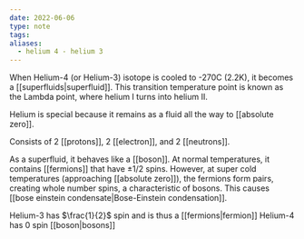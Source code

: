 ```yaml
---
date: 2022-06-06
type: note
tags: 
aliases:
  - helium 4 - helium 3
---
```


When Helium-4 (or Helium-3) isotope is cooled to -270C (2.2K), it becomes a [[superfluids|superfluid]]. This transition temperature point is known as the Lambda point, where helium I turns into helium II.

Helium is special because it remains as a fluid all the way to [[absolute zero]].

Consists of 2 [[protons]], 2 [[electron]], and 2 [[neutrons]].

As a superfluid, it behaves like a [[boson]]. At normal temperatures, it contains [[fermions]] that have ±1/2 spins. However, at super cold temperatures (approaching [[absolute zero]]), the fermions form pairs, creating whole number spins, a characteristic of bosons. This causes [[bose einstein condensate|Bose-Einstein condensation]].

Helium-3 has $\frac{1}{2}$ spin and is thus a [[fermions|fermion]]
Helium-4 has 0 spin [[boson|bosons]]

